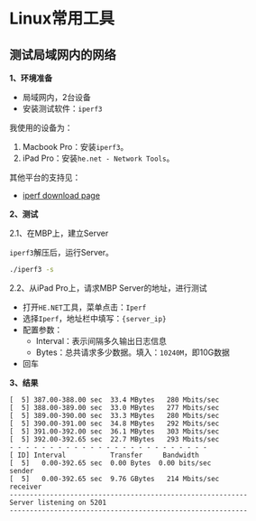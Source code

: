 # Linux常用工具


## 测试局域网内的网络

**1、环境准备**

- 局域网内，2台设备
- 安装测试软件：`iperf3`

我使用的设备为：
1. Macbook Pro：安装`iperf3`。
2. iPad Pro：安装`he.net - Network Tools`。

其他平台的支持见：

- [iperf download page](https://iperf.fr/iperf-download.php)


**2、测试**

2.1、在MBP上，建立Server

`iperf3`解压后，运行Server。

```bash
./iperf3 -s
```

2.2、从iPad Pro上，请求MBP Server的地址，进行测试


- 打开`HE.NET`工具，菜单点击：`Iperf`
- 选择`Iperf`，地址栏中填写：`{server_ip}`
- 配置参数：
  - Interval：表示间隔多久输出日志信息
  - Bytes：总共请求多少数据。填入：`10240M`，即10G数据
- 回车



**3、结果**


```
[  5] 387.00-388.00 sec  33.4 MBytes   280 Mbits/sec
[  5] 388.00-389.00 sec  33.0 MBytes   277 Mbits/sec
[  5] 389.00-390.00 sec  33.3 MBytes   280 Mbits/sec
[  5] 390.00-391.00 sec  34.8 MBytes   292 Mbits/sec
[  5] 391.00-392.00 sec  36.1 MBytes   303 Mbits/sec
[  5] 392.00-392.65 sec  22.7 MBytes   293 Mbits/sec
- - - - - - - - - - - - - - - - - - - - - - - - -
[ ID] Interval           Transfer     Bandwidth
[  5]   0.00-392.65 sec  0.00 Bytes  0.00 bits/sec                  sender
[  5]   0.00-392.65 sec  9.76 GBytes   214 Mbits/sec                  receiver
-----------------------------------------------------------
Server listening on 5201
-----------------------------------------------------------
```